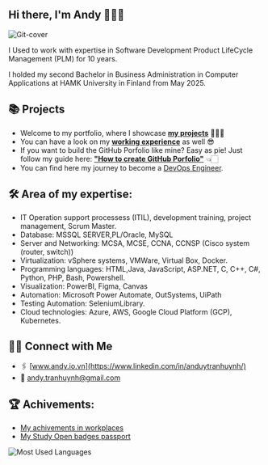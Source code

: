 ## Hi there, I'm **Andy** 🙋🏻‍♂️

<!--
**andylovecloud/andylovecloud** is a ✨ _special_ ✨ repository because its `README.md` (this file) appears on your GitHub profile.

Here are some ideas to get you started:

- 🔭 I’m currently working on ...
- 🌱 I’m currently learning ...
- 👯 I’m looking to collaborate on ...
- 🤔 I’m looking for help with ...
- 💬 Ask me about ...
- 📫 How to reach me: ...
- 😄 Pronouns: ...
- ⚡ Fun fact: ...
-->

![Git-cover](https://github.com/user-attachments/assets/2dbf412e-bfe2-4d9b-98db-2c6e561bad5e)



I Used to work with expertise in Software Development Product LifeCycle Management (PLM) for 10 years. 

I holded my second Bachelor in Business Administration in Computer Applications at HAMK University in Finland from May 2025.


## 📚 Projects

- Welcome to my portfolio, where I showcase [**my projects**](https://github.com/andylovecloud/Porfolio-guide) 🏋🏻‍♂️
- You can have a look on my [**working experience**](https://github.com/andylovecloud/Working-history-and-archivements) as well 😎
- If you want to build the GitHub Porfolio like mine? Easy as pie! Just follow my guide here: [**"How to create GitHub Porfolio"**](https://github.com/andylovecloud/How-to-Create-a-GitHub-Portfolio) 👈🏻
- You can find here my journey to become a [DevOps Engineer](https://github.com/andylovecloud/DevOps_engineer). 

## 🛠️ Area of my expertise: 
- IT Operation support processess (ITIL), development training, project management, Scrum Master.
- Database: MSSQL SERVER,PL/Oracle, MySQL
- Server and Networking: MCSA, MCSE, CCNA, CCNSP (Cisco system (router, switch))
- Virtualization: vSphere systems, VMWare, Virtual Box, Docker.
- Programming languages: HTML,Java, JavaScript, ASP.NET, C, C++, C#, Python, PHP, Bash, Powershell.
- Visualization: PowerBI, Figma, Canvas
- Automation: Microsoft Power Automate, OutSystems, UiPath
- Testing Automation: SeleniumLibrary.
- Cloud technologies: Azure, AWS, Google Cloud Platform (GCP), Kubernetes.

## 👋🏻 Connect with Me
- 🖇 [www.andy.io.vn](https://www.linkedin.com/in/anduytranhuynh/)
- 📧 andy.tranhuynh@gmail.com
  <!-- Hire me on Upwork -->


## 🏆 Achivements:
- [My achivements in workplaces](https://github.com/andylovecloud/Working-history-and-archivements)
- [My Study Open badges passport](https://openbadgepassport.com/app/profile/218294)


<!--![Most Used Languages]([https://github-readme-stats-git-master-andys-projects-f1744a7d.vercel.app/api/top-langs/?username=andylovecloud&layout=compact)-->

![Most Used Languages](https://github-readme-stats.vercel.app/api/top-langs/?username=andylovecloud&layout=compact)


